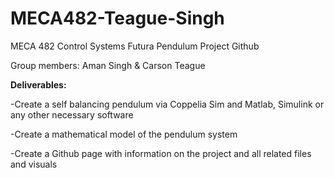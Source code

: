 # MECA482-Teague-Singh
MECA 482 Control Systems Futura Pendulum Project Github

Group members: Aman Singh & Carson Teague

**Deliverables:**

-Create a self balancing pendulum via Coppelia Sim and Matlab, Simulink or any other necessary software

-Create a mathematical model of the pendulum system

-Create a Github page with information on the project and all related files and visuals 
